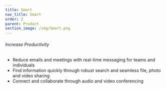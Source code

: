 ```yaml
---
title: Smart
nav_title: Smart
order: 2
parent: Product
section_image: /img/Smart.png
---
```



###### Increase Productivity

* Reduce emails and meetings with real-time messaging for teams and individuals
* Find information quickly through robust search and seamless file, photo and video sharing
* Connect and collaborate through audio and video conferencing